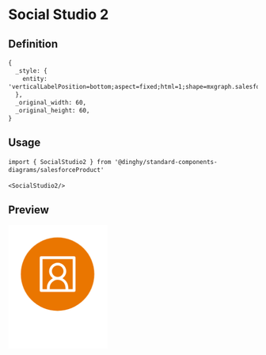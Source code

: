 # Social Studio 2

## Definition

```
{
  _style: { 
    entity: 'verticalLabelPosition=bottom;aspect=fixed;html=1;shape=mxgraph.salesforce.social_studio2;',
  },
  _original_width: 60,
  _original_height: 60,
}
```

## Usage

```
import { SocialStudio2 } from '@dinghy/standard-components-diagrams/salesforceProduct'

<SocialStudio2/>
```

## Preview

<img src="./social-studio-2.png" width="200"/>

